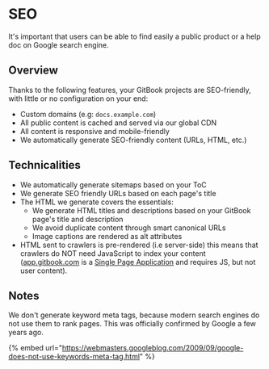 # SEO

It's important that users can be able to find easily a public product or a help doc on Google search engine.

## Overview <a href="overview" id="overview"></a>

Thanks to the following features, your GitBook projects are SEO-friendly, with little or no configuration on your end:

* ​Custom domains (e.g: `docs.example.com`)
* ​All public content is cached and served via our global CDN
* ​All content is responsive and mobile-friendly
* ​We automatically generate SEO-friendly content (URLs, HTML, etc.)

## Technicalities <a href="technicalities" id="technicalities"></a>

* ​We automatically generate sitemaps based on your ToC
* We generate SEO friendly URLs based on each page's title
* ​The HTML we generate covers the essentials:
  * We generate HTML titles and descriptions based on your GitBook page's title and description
  * We avoid duplicate content through smart canonical URLs
  * Image captions are rendered as alt attributes
* ​HTML sent to crawlers is pre-rendered (i.e server-side) this means that crawlers do NOT need JavaScript to index your content ([app.gitbook.com](https://app.gitbook.com) is a [Single Page Application](https://en.wikipedia.org/wiki/Single-page_application) and requires JS, but not user content).

## Notes <a href="notes" id="notes"></a>

We don't generate keyword meta tags, because modern search engines do not use them to rank pages. This was officially confirmed by Google a few years ago.

{% embed url="https://webmasters.googleblog.com/2009/09/google-does-not-use-keywords-meta-tag.html" %}

